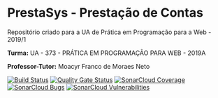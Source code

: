 # PrestaSys - Prestação de Contas
Repositório criado para a UA de Prática em Programação para a Web - 2019/1

**Turma:** UA - 373 - PRÁTICA EM PROGRAMAÇÃO PARA WEB - 2019A

**Professor-Tutor:** Moacyr Franco de Moraes Neto

[![Build Status](https://dev.azure.com/cristianfernandes/PrestaSys/_apis/build/status/PrestaSys%20CI?branchName=master)](https://dev.azure.com/cristianfernandes/PrestaSys/_build/latest?definitionId=5&branchName=master)
[![Quality Gate Status](https://sonarcloud.io/api/project_badges/measure?project=cristian-fernandes_PrestaSys&metric=alert_status)](https://sonarcloud.io/dashboard?id=cristian-fernandes_PrestaSys)
[![SonarCloud Coverage](https://sonarcloud.io/api/project_badges/measure?project=cristian-fernandes_PrestaSys&metric=coverage)](https://sonarcloud.io/dashboard?id=cristian-fernandes_PrestaSys)
[![SonarCloud Bugs](https://sonarcloud.io/api/project_badges/measure?project=cristian-fernandes_PrestaSys&metric=bugs)](https://sonarcloud.io/dashboard?id=cristian-fernandes_PrestaSys)
[![SonarCloud Vulnerabilities](https://sonarcloud.io/api/project_badges/measure?project=cristian-fernandes_PrestaSys&metric=vulnerabilities)](https://sonarcloud.io/dashboard?id=cristian-fernandes_PrestaSys)